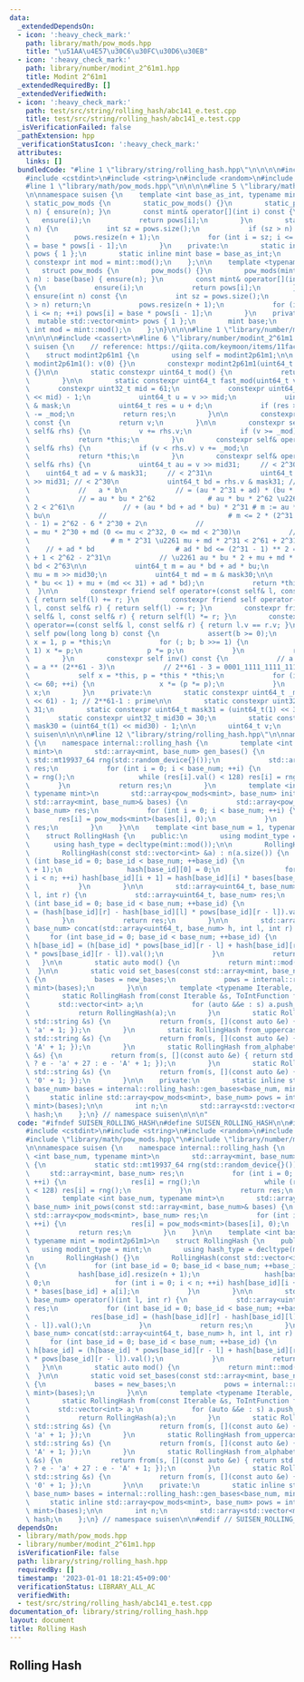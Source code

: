 ```yaml
---
data:
  _extendedDependsOn:
  - icon: ':heavy_check_mark:'
    path: library/math/pow_mods.hpp
    title: "\u51AA\u4E57\u30C6\u30FC\u30D6\u30EB"
  - icon: ':heavy_check_mark:'
    path: library/number/modint_2^61m1.hpp
    title: Modint 2^61m1
  _extendedRequiredBy: []
  _extendedVerifiedWith:
  - icon: ':heavy_check_mark:'
    path: test/src/string/rolling_hash/abc141_e.test.cpp
    title: test/src/string/rolling_hash/abc141_e.test.cpp
  _isVerificationFailed: false
  _pathExtension: hpp
  _verificationStatusIcon: ':heavy_check_mark:'
  attributes:
    links: []
  bundledCode: "#line 1 \"library/string/rolling_hash.hpp\"\n\n\n\n#include <array>\n\
    #include <cstdint>\n#include <string>\n#include <random>\n#include <vector>\n\n\
    #line 1 \"library/math/pow_mods.hpp\"\n\n\n\n#line 5 \"library/math/pow_mods.hpp\"\
    \n\nnamespace suisen {\n    template <int base_as_int, typename mint>\n    struct\
    \ static_pow_mods {\n        static_pow_mods() {}\n        static_pow_mods(int\
    \ n) { ensure(n); }\n        const mint& operator[](int i) const {\n         \
    \   ensure(i);\n            return pows[i];\n        }\n        static void ensure(int\
    \ n) {\n            int sz = pows.size();\n            if (sz > n) return;\n \
    \           pows.resize(n + 1);\n            for (int i = sz; i <= n; ++i) pows[i]\
    \ = base * pows[i - 1];\n        }\n    private:\n        static inline std::vector<mint>\
    \ pows { 1 };\n        static inline mint base = base_as_int;\n        static\
    \ constexpr int mod = mint::mod();\n    };\n\n    template <typename mint>\n \
    \   struct pow_mods {\n        pow_mods() {}\n        pow_mods(mint base, int\
    \ n) : base(base) { ensure(n); }\n        const mint& operator[](int i) const\
    \ {\n            ensure(i);\n            return pows[i];\n        }\n        void\
    \ ensure(int n) const {\n            int sz = pows.size();\n            if (sz\
    \ > n) return;\n            pows.resize(n + 1);\n            for (int i = sz;\
    \ i <= n; ++i) pows[i] = base * pows[i - 1];\n        }\n    private:\n      \
    \  mutable std::vector<mint> pows { 1 };\n        mint base;\n        static constexpr\
    \ int mod = mint::mod();\n    };\n}\n\n\n#line 1 \"library/number/modint_2^61m1.hpp\"\
    \n\n\n\n#include <cassert>\n#line 6 \"library/number/modint_2^61m1.hpp\"\n\nnamespace\
    \ suisen {\n    // reference: https://qiita.com/keymoon/items/11fac5627672a6d6a9f6\n\
    \    struct modint2p61m1 {\n        using self = modint2p61m1;\n\n        constexpr\
    \ modint2p61m1(): v(0) {}\n        constexpr modint2p61m1(uint64_t v): v(fast_mod(v))\
    \ {}\n\n        static constexpr uint64_t mod() {\n            return _mod;\n\
    \        }\n\n        static constexpr uint64_t fast_mod(uint64_t v) {\n     \
    \       constexpr uint32_t mid = 61;\n            constexpr uint64_t mask = (uint64_t(1)\
    \ << mid) - 1;\n            uint64_t u = v >> mid;\n            uint64_t d = v\
    \ & mask;\n            uint64_t res = u + d;\n            if (res >= _mod) res\
    \ -= _mod;\n            return res;\n        }\n\n        constexpr uint64_t val()\
    \ const {\n            return v;\n        }\n\n        constexpr self& operator+=(const\
    \ self& rhs) {\n            v += rhs.v;\n            if (v >= _mod) v -= _mod;\n\
    \            return *this;\n        }\n        constexpr self& operator-=(const\
    \ self& rhs) {\n            if (v < rhs.v) v += _mod;\n            v -= rhs.v;\n\
    \            return *this;\n        }\n        constexpr self& operator*=(const\
    \ self& rhs) {\n            uint64_t au = v >> mid31;     // < 2^30\n        \
    \    uint64_t ad = v & mask31;     // < 2^31\n            uint64_t bu = rhs.v\
    \ >> mid31; // < 2^30\n            uint64_t bd = rhs.v & mask31; // < 2^31\n\n\
    \            //   a * b\n            // = (au * 2^31 + ad) * (bu * 2^31 + bd)\n\
    \            // = au * bu * 2^62             # au * bu * 2^62 \u2261 au * bu *\
    \ 2 < 2^61\n            // + (au * bd + ad * bu) * 2^31 # m := au * bd + ad *\
    \ bu\n            //                              # m <= 2 * (2^31 - 1) * (2^30\
    \ - 1) = 2^62 - 6 * 2^30 + 2\n            //                              # m\
    \ = mu * 2^30 + md (0 <= mu < 2^32, 0 <= md < 2^30)\n            //          \
    \                    # m * 2^31 \u2261 mu + md * 2^31 < 2^61 + 2^31\n        \
    \    // + ad * bd                    # ad * bd <= (2^31 - 1) ** 2 = 2^62 - 2^32\
    \ + 1 < 2^62 - 2^31\n            // \u2261 au * bu * 2 + mu + md * 2^31 + ad *\
    \ bd < 2^63\n\n            uint64_t m = au * bd + ad * bu;\n            uint64_t\
    \ mu = m >> mid30;\n            uint64_t md = m & mask30;\n\n            v = fast_mod((au\
    \ * bu << 1) + mu + (md << 31) + ad * bd);\n            return *this;\n      \
    \  }\n\n        constexpr friend self operator+(const self& l, const self& r)\
    \ { return self(l) += r; }\n        constexpr friend self operator-(const self&\
    \ l, const self& r) { return self(l) -= r; }\n        constexpr friend self operator*(const\
    \ self& l, const self& r) { return self(l) *= r; }\n        constexpr friend bool\
    \ operator==(const self& l, const self& r) { return l.v == r.v; }\n\n        constexpr\
    \ self pow(long long b) const {\n            assert(b >= 0);\n            self\
    \ x = 1, p = *this;\n            for (; b; b >>= 1) {\n                if (b &\
    \ 1) x *= p;\n                p *= p;\n            }\n            return x;\n\
    \        }\n        constexpr self inv() const {\n            // a ** (p - 2)\
    \ = a ** (2**61 - 3)\n            // 2**61 - 3 = 0001_1111_1111_1111_1111_1111_1111_1111_1111_1111_1111_1111_1111_1111_1111_1101\n\
    \            self x = *this, p = *this * *this;\n            for (int i = 2; i\
    \ <= 60; ++i) {\n                x *= (p *= p);\n            }\n            return\
    \ x;\n        }\n    private:\n        static constexpr uint64_t _mod = (uint64_t(1)\
    \ << 61) - 1; // 2**61-1 : prime\n\n        static constexpr uint32_t mid31 =\
    \ 31;\n        static constexpr uint64_t mask31 = (uint64_t(1) << 31) - 1;\n \
    \       static constexpr uint32_t mid30 = 30;\n        static constexpr uint64_t\
    \ mask30 = (uint64_t(1) << mid30) - 1;\n\n        uint64_t v;\n    };\n} // namespace\
    \ suisen\n\n\n\n#line 12 \"library/string/rolling_hash.hpp\"\n\nnamespace suisen\
    \ {\n    namespace internal::rolling_hash {\n        template <int base_num, typename\
    \ mint>\n        std::array<mint, base_num> gen_bases() {\n            static\
    \ std::mt19937_64 rng(std::random_device{}());\n            std::array<mint, base_num>\
    \ res;\n            for (int i = 0; i < base_num; ++i) {\n                res[i]\
    \ = rng();\n                while (res[i].val() < 128) res[i] = rng();\n     \
    \       }\n            return res;\n        }\n        template <int base_num,\
    \ typename mint>\n        std::array<pow_mods<mint>, base_num> init_pows(const\
    \ std::array<mint, base_num>& bases) {\n            std::array<pow_mods<mint>,\
    \ base_num> res;\n            for (int i = 0; i < base_num; ++i) {\n         \
    \       res[i] = pow_mods<mint>(bases[i], 0);\n            }\n            return\
    \ res;\n        }\n    }\n\n    template <int base_num = 1, typename mint = modint2p61m1>\n\
    \    struct RollingHash {\n    public:\n        using modint_type = mint;\n  \
    \      using hash_type = decltype(mint::mod());\n\n        RollingHash() {}\n\
    \        RollingHash(const std::vector<int> &a) : n(a.size()) {\n            for\
    \ (int base_id = 0; base_id < base_num; ++base_id) {\n                hash[base_id].resize(n\
    \ + 1);\n                hash[base_id][0] = 0;\n                for (int i = 0;\
    \ i < n; ++i) hash[base_id][i + 1] = hash[base_id][i] * bases[base_id] + a[i];\n\
    \            }\n        }\n\n        std::array<uint64_t, base_num> operator()(int\
    \ l, int r) {\n            std::array<uint64_t, base_num> res;\n            for\
    \ (int base_id = 0; base_id < base_num; ++base_id) {\n                res[base_id]\
    \ = (hash[base_id][r] - hash[base_id][l] * pows[base_id][r - l]).val();\n    \
    \        }\n            return res;\n        }\n\n        std::array<uint64_t,\
    \ base_num> concat(std::array<uint64_t, base_num> h, int l, int r) {\n       \
    \     for (int base_id = 0; base_id < base_num; ++base_id) {\n               \
    \ h[base_id] = (h[base_id] * pows[base_id][r - l] + hash[base_id][r] - hash[base_id][l]\
    \ * pows[base_id][r - l]).val();\n            }\n            return h;\n     \
    \   }\n\n        static auto mod() {\n            return mint::mod();\n      \
    \  }\n\n        static void set_bases(const std::array<mint, base_num> &new_bases)\
    \ {\n            bases = new_bases;\n            pows = internal::rolling_hash::init_pows<base_num,\
    \ mint>(bases);\n        }\n\n        template <typename Iterable, typename ToIntFunction>\n\
    \        static RollingHash from(const Iterable &s, ToIntFunction f) {\n     \
    \       std::vector<int> a;\n            for (auto &&e : s) a.push_back(f(e));\n\
    \            return RollingHash(a);\n        }\n        static RollingHash from_lowercase_alphabet(const\
    \ std::string &s) {\n            return from(s, [](const auto &e) { return e -\
    \ 'a' + 1; });\n        }\n        static RollingHash from_uppercase_alphabet(const\
    \ std::string &s) {\n            return from(s, [](const auto &e) { return e -\
    \ 'A' + 1; });\n        }\n        static RollingHash from_alphabet(const std::string\
    \ &s) {\n            return from(s, [](const auto &e) { return std::islower(e)\
    \ ? e - 'a' + 27 : e - 'A' + 1; });\n        }\n        static RollingHash from_digit(const\
    \ std::string &s) {\n            return from(s, [](const auto &e) { return e -\
    \ '0' + 1; });\n        }\n\n    private:\n        static inline std::array<mint,\
    \ base_num> bases = internal::rolling_hash::gen_bases<base_num, mint>();\n   \
    \     static inline std::array<pow_mods<mint>, base_num> pows = internal::rolling_hash::init_pows<base_num,\
    \ mint>(bases);\n\n        int n;\n        std::array<std::vector<mint>, base_num>\
    \ hash;\n    };\n} // namespace suisen\n\n\n"
  code: "#ifndef SUISEN_ROLLING_HASH\n#define SUISEN_ROLLING_HASH\n\n#include <array>\n\
    #include <cstdint>\n#include <string>\n#include <random>\n#include <vector>\n\n\
    #include \"library/math/pow_mods.hpp\"\n#include \"library/number/modint_2^61m1.hpp\"\
    \n\nnamespace suisen {\n    namespace internal::rolling_hash {\n        template\
    \ <int base_num, typename mint>\n        std::array<mint, base_num> gen_bases()\
    \ {\n            static std::mt19937_64 rng(std::random_device{}());\n       \
    \     std::array<mint, base_num> res;\n            for (int i = 0; i < base_num;\
    \ ++i) {\n                res[i] = rng();\n                while (res[i].val()\
    \ < 128) res[i] = rng();\n            }\n            return res;\n        }\n\
    \        template <int base_num, typename mint>\n        std::array<pow_mods<mint>,\
    \ base_num> init_pows(const std::array<mint, base_num>& bases) {\n           \
    \ std::array<pow_mods<mint>, base_num> res;\n            for (int i = 0; i < base_num;\
    \ ++i) {\n                res[i] = pow_mods<mint>(bases[i], 0);\n            }\n\
    \            return res;\n        }\n    }\n\n    template <int base_num = 1,\
    \ typename mint = modint2p61m1>\n    struct RollingHash {\n    public:\n     \
    \   using modint_type = mint;\n        using hash_type = decltype(mint::mod());\n\
    \n        RollingHash() {}\n        RollingHash(const std::vector<int> &a) : n(a.size())\
    \ {\n            for (int base_id = 0; base_id < base_num; ++base_id) {\n    \
    \            hash[base_id].resize(n + 1);\n                hash[base_id][0] =\
    \ 0;\n                for (int i = 0; i < n; ++i) hash[base_id][i + 1] = hash[base_id][i]\
    \ * bases[base_id] + a[i];\n            }\n        }\n\n        std::array<uint64_t,\
    \ base_num> operator()(int l, int r) {\n            std::array<uint64_t, base_num>\
    \ res;\n            for (int base_id = 0; base_id < base_num; ++base_id) {\n \
    \               res[base_id] = (hash[base_id][r] - hash[base_id][l] * pows[base_id][r\
    \ - l]).val();\n            }\n            return res;\n        }\n\n        std::array<uint64_t,\
    \ base_num> concat(std::array<uint64_t, base_num> h, int l, int r) {\n       \
    \     for (int base_id = 0; base_id < base_num; ++base_id) {\n               \
    \ h[base_id] = (h[base_id] * pows[base_id][r - l] + hash[base_id][r] - hash[base_id][l]\
    \ * pows[base_id][r - l]).val();\n            }\n            return h;\n     \
    \   }\n\n        static auto mod() {\n            return mint::mod();\n      \
    \  }\n\n        static void set_bases(const std::array<mint, base_num> &new_bases)\
    \ {\n            bases = new_bases;\n            pows = internal::rolling_hash::init_pows<base_num,\
    \ mint>(bases);\n        }\n\n        template <typename Iterable, typename ToIntFunction>\n\
    \        static RollingHash from(const Iterable &s, ToIntFunction f) {\n     \
    \       std::vector<int> a;\n            for (auto &&e : s) a.push_back(f(e));\n\
    \            return RollingHash(a);\n        }\n        static RollingHash from_lowercase_alphabet(const\
    \ std::string &s) {\n            return from(s, [](const auto &e) { return e -\
    \ 'a' + 1; });\n        }\n        static RollingHash from_uppercase_alphabet(const\
    \ std::string &s) {\n            return from(s, [](const auto &e) { return e -\
    \ 'A' + 1; });\n        }\n        static RollingHash from_alphabet(const std::string\
    \ &s) {\n            return from(s, [](const auto &e) { return std::islower(e)\
    \ ? e - 'a' + 27 : e - 'A' + 1; });\n        }\n        static RollingHash from_digit(const\
    \ std::string &s) {\n            return from(s, [](const auto &e) { return e -\
    \ '0' + 1; });\n        }\n\n    private:\n        static inline std::array<mint,\
    \ base_num> bases = internal::rolling_hash::gen_bases<base_num, mint>();\n   \
    \     static inline std::array<pow_mods<mint>, base_num> pows = internal::rolling_hash::init_pows<base_num,\
    \ mint>(bases);\n\n        int n;\n        std::array<std::vector<mint>, base_num>\
    \ hash;\n    };\n} // namespace suisen\n\n#endif // SUISEN_ROLLING_HASH\n"
  dependsOn:
  - library/math/pow_mods.hpp
  - library/number/modint_2^61m1.hpp
  isVerificationFile: false
  path: library/string/rolling_hash.hpp
  requiredBy: []
  timestamp: '2023-01-01 18:21:45+09:00'
  verificationStatus: LIBRARY_ALL_AC
  verifiedWith:
  - test/src/string/rolling_hash/abc141_e.test.cpp
documentation_of: library/string/rolling_hash.hpp
layout: document
title: Rolling Hash
---
```

## Rolling Hash